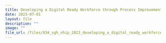```yaml
---
title: Developing a Digital Ready Workforce through Process Improvement and Innovation
date: 2023-07-01
layout: file
description: ""
image: ""
file_url: /files/834_sgh_nhip_2023_developing_a_digital_ready_workforce_through_process_improvement_and_innovation.pdf
---
```


